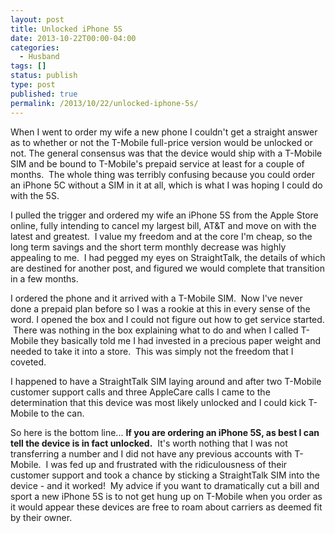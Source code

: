 ```yaml
---
layout: post
title: Unlocked iPhone 5S
date: 2013-10-22T00:00-04:00
categories:
  - Husband
tags: []
status: publish
type: post
published: true
permalink: /2013/10/22/unlocked-iphone-5s/
---
```

When I went to order my wife a new phone I couldn't get a straight answer as to whether or not the T-Mobile full-price version would be unlocked or not. The general consensus was that the device would ship with a T-Mobile SIM and be bound to T-Mobile's prepaid service at least for a couple of months.  The whole thing was terribly confusing because you could order an iPhone 5C without a SIM in it at all, which is what I was hoping I could do with the 5S.

I pulled the trigger and ordered my wife an iPhone 5S from the Apple Store online, fully intending to cancel my largest bill, AT&T and move on with the latest and greatest.  I value my freedom and at the core I'm cheap, so the long term savings and the short term monthly decrease was highly appealing to me.  I had pegged my eyes on StraightTalk, the details of which are destined for another post, and figured we would complete that transition in a few months.

I ordered the phone and it arrived with a T-Mobile SIM.  Now I've never done a prepaid plan before so I was a rookie at this in every sense of the word. I opened the box and I could not figure out how to get service started.  There was nothing in the box explaining what to do and when I called T-Mobile they basically told me I had invested in a precious paper weight and needed to take it into a store.  This was simply not the freedom that I coveted.

I happened to have a StraightTalk SIM laying around and after two T-Mobile customer support calls and three AppleCare calls I came to the determination that this device was most likely unlocked and I could kick T-Mobile to the can.

So here is the bottom line... **If you are ordering an iPhone 5S, as best I can tell the device is in fact unlocked.**  It's worth nothing that I was not transferring a number and I did not have any previous accounts with T-Mobile.  I was fed up and frustrated with the ridiculousness of their customer support and took a chance by sticking a StraightTalk SIM into the device - and it worked!  My advice if you want to dramatically cut a bill and sport a new iPhone 5S is to not get hung up on T-Mobile when you order as it would appear these devices are free to roam about carriers as deemed fit by their owner.
